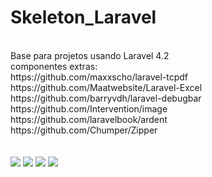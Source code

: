 Skeleton_Laravel
================
<br />
Base para projetos usando Laravel 4.2<br />
componentes extras:<br />
https://github.com/maxxscho/laravel-tcpdf<br />
https://github.com/Maatwebsite/Laravel-Excel<br />
https://github.com/barryvdh/laravel-debugbar<br />
https://github.com/Intervention/image<br />
https://github.com/laravelbook/ardent<br />
https://github.com/Chumper/Zipper<br />
<br /><br />
<a href="http://laravel.com/"><img src="http://i.imgur.com/lssXr4P.png" /></a>
<img src="http://i.imgur.com/EBl9zIZ.png" />
<img src="http://i.imgur.com/7sAvt4f.png" />
<img src="http://i.imgur.com/KoAGSGA.jpg" />
